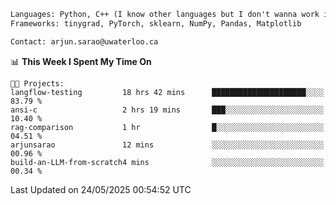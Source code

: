 ```txt
Languages: Python, C++ (I know other languages but I don't wanna work in em)
Frameworks: tinygrad, PyTorch, sklearn, NumPy, Pandas, Matplotlib

Contact: arjun.sarao@uwaterloo.ca
```

<!--START_SECTION:waka-->
📊 **This Week I Spent My Time On** 

```text
🐱‍💻 Projects: 
langflow-testing         18 hrs 42 mins      █████████████████████░░░░   83.79 % 
ansi-c                   2 hrs 19 mins       ███░░░░░░░░░░░░░░░░░░░░░░   10.40 % 
rag-comparison           1 hr                █░░░░░░░░░░░░░░░░░░░░░░░░   04.51 % 
arjunsarao               12 mins             ░░░░░░░░░░░░░░░░░░░░░░░░░   00.96 % 
build-an-LLM-from-scratch4 mins              ░░░░░░░░░░░░░░░░░░░░░░░░░   00.34 % 
```


 Last Updated on 24/05/2025 00:54:52 UTC
<!--END_SECTION:waka-->
